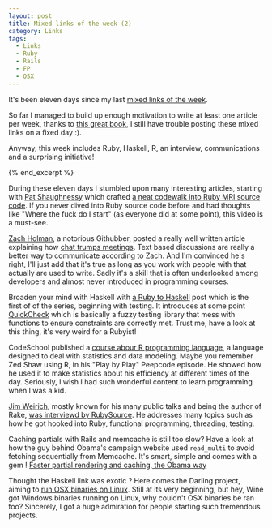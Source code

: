 ```yaml
---
layout: post
title: Mixed links of the week (2)
category: Links
tags:
  - Links
  - Ruby
  - Rails
  - FP
  - OSX
---
```


It's been eleven days since my last [mixed links of the week](http://jhchabran.com/blog/2012/12/03/mixed-links-of-the-week-1).

So far I managed to build up enough motivation to write at least one article
per week, thanks to [this great book](http://www.amazon.com/gp/product/1934356883/ref=as_li_qf_sp_asin_tl?ie=UTF8&camp=1789&creative=9325&creativeASIN=1934356883&linkCode=as2&tag=jhchabran-20"), I still have trouble posting these mixed links on a fixed day :).

Anyway, this week includes Ruby, Haskell, R, an interview,
communications and a surprising initiative!

{% end_excerpt %}

During these eleven days I stumbled upon many interesting articles,
starting with [Pat Shaughnessy](http://patshaughnessy.net/) which
crafted [a neat codewalk into Ruby MRI source
code](http://www.rubyinside.com/ruby-mri-code-walk-tour-6020.html). If
you never dived into Ruby source code before and had thoughts like "Where the fuck
do I start" (as everyone did at some point), this video is a must-see.

[Zach Holman](http://zachholman.com/), a notorious Githubber, posted a really well written article explaining how [chat trumps meetings](http://zachholman.com/posts/chat/). Text based discussions are really a better way to communicate according to Zach. And I'm convinced he's right, I'll just add that it's true as long as you work with people with that actually are used to write. Sadly it's a skill that is often underlooked among developers and almost never introduced in programming courses.

Broaden your mind with Haskell with [a Ruby to Haskell](http://bendyworks.com/geekville/articles/2012/12/from-ruby-to-haskell-part-1-testing)
 post which is the first of of the series, beginning with testing. It introduces at some point [QuickCheck](http://hackage.haskell.org/package/QuickCheck) which is basically a fuzzy testing library that mess with functions to ensure constraints are correctly met. Trust me, have a look at this thing, it's very weird for a Rubyist!

CodeSchool published a [course abour R programming language](http://tryr.codeschool.com/), a language designed to deal with
statistics and data modeling. Maybe you remember Zed Shaw using R, in his "Play by Play" Peepcode episode. He showed how he used it to make statistics about his efficiency at different times of the day. Seriously, I wish I had such wonderful content to learn programming when I was a kid. 

[Jim Weirich](http://www.confreaks.com/presenters/24-jim-weirich), mostly known for his many public talks and being the author of Rake, [was interviewd by RubySource](http://rubysource.com/an-interview-with-jim-weirich/). He addresses many topics such as how he got hooked into Ruby, functional programming, threading, testing.

Caching partials with Rails and memcache is still too slow? Have a look
at how the guy behind Obama's campaign website used ```read_multi``` to avoid
fetching sequentially from Memcache. It's smart, simple and comes with a
gem ! [Faster partial rendering and caching, the Obama way](http://ninjasandrobots.com/rails-faster-partial-rendering-and-caching/)

Thought the Haskell link was exotic ? Here comes the Darling project, aiming
to [run OSX binaries on Linux](http://www.phoronix.com/scan.php?page=news_item&px=MTI0Njc).
Still at its very beginning, but hey, Wine got Windows binaries running
on Linux, why couldn't OSX binaries be ran too? Sincerely, I got a huge admiration for people starting such tremendous projects. 

